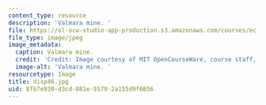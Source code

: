 ```yaml
---
content_type: resource
description: 'Valmara mine. '
file: https://ol-ocw-studio-app-production.s3.amazonaws.com/courses/ec-s06-design-for-demining-spring-2007/8fb7e930d3cd081e55792a155d9f0856_disp46.jpg
file_type: image/jpeg
image_metadata:
  caption: Valmara mine.
  credit: 'Credit: Image courtesy of MIT OpenCourseWare, course staff, and students.'
  image-alt: 'Valmara mine. '
resourcetype: Image
title: disp46.jpg
uid: 8fb7e930-d3cd-081e-5579-2a155d9f0856
---
```

